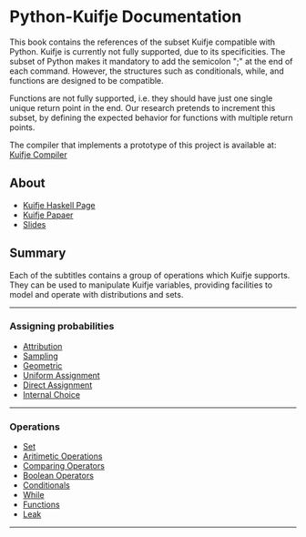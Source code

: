 # Python-Kuifje Documentation

This book contains the references of the subset Kuifje compatible with Python.
Kuifje is currently not fully supported, due to its specificities.
The subset of Python makes it mandatory to add the semicolon ";" at the end of each command.
However, the structures such as conditionals, while, and functions are designed to be compatible.

Functions are not fully supported, i.e. they should have just one single unique return point in the end.
Our research pretends to increment this subset, by defining the expected behavior for functions with multiple return points.

The compiler that implements a prototype of this project is available at:
[Kuifje Compiler](https://github.com/gleisonsdm/kuifje-compiler)

## About

- [Kuifje Haskell Page](https://hackage.haskell.org/package/kuifje)
- [Kuifje Papaer](http://www.cs.ox.ac.uk/people/jeremy.gibbons/publications/kuifje.pdf)
- [Slides](https://meloen.cs.kuleuven.be/pub/IFIP21/Brandenburg/ifip_kuifje.pdf)

## Summary

Each of the subtitles contains a group of operations which Kuifje supports.
They can be used to manipulate Kuifje variables, providing facilities to model and operate with distributions and sets.

---

### Assigning probabilities
- [Attribution](https://github.com/gleisonsdm/Kuifje-Documentation/blob/main/Attribution/Attribution.md)
- [Sampling](https://github.com/gleisonsdm/Kuifje-Documentation/blob/main/Sampling/Sampling.md)
- [Geometric](https://github.com/gleisonsdm/Kuifje-Documentation/blob/main/Geometric/Geometric.md)
- [Uniform Assignment](https://github.com/gleisonsdm/Kuifje-Documentation/blob/main/Uniform_Assingment/Uniform%20Assingment.md)
- [Direct Assignment](https://github.com/gleisonsdm/Kuifje-Documentation/blob/main/Direct_Assingment/Direct%20Assignment.md)
- [Internal Choice](https://github.com/gleisonsdm/Kuifje-Documentation/blob/main/Chapter%2001/Internal%20Choice.md)

---

### Operations
- [Set](https://github.com/gleisonsdm/Kuifje-Documentation/blob/main/Set/Set.md)
- [Aritimetic Operations](https://github.com/gleisonsdm/Kuifje-Documentation/blob/main/Arithimetic_Operations/Aritimetic.md)
- [Comparing Operators](https://github.com/gleisonsdm/Kuifje-Documentation/blob/main/Comparing_Operators/Comparison.md)
- [Boolean Operators](https://github.com/gleisonsdm/Kuifje-Documentation/blob/main/Chapter%2005/Boolean.md)
- [Conditionals](https://github.com/gleisonsdm/Kuifje-Documentation/blob/main/Conditionals/Conditionals.md)
- [While](https://github.com/gleisonsdm/Kuifje-Documentation/blob/main/While/While.md) 
- [Functions](https://github.com/gleisonsdm/Kuifje-Documentation/blob/main/Functions/Function.md)
- [Leak](https://github.com/gleisonsdm/Kuifje-Documentation/blob/main/Leak/Leak.md) 

---


